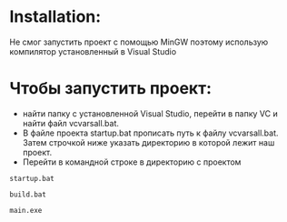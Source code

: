 # Installation:
Не смог запустить проект с помощью MinGW поэтому использую компилятор установленный в Visual Studio

# Чтобы запустить проект:
* найти папку с установленной Visual Studio, перейти в папку VC и найти файл vcvarsall.bat. 
* В файле проекта startup.bat прописать путь к файлу vcvarsall.bat. Затем строчкой ниже указать директорию в которой лежит наш проект. 
* Перейти в командной строке в директорию с проектом
```
startup.bat
```
```
build.bat
```
```
main.exe
```
